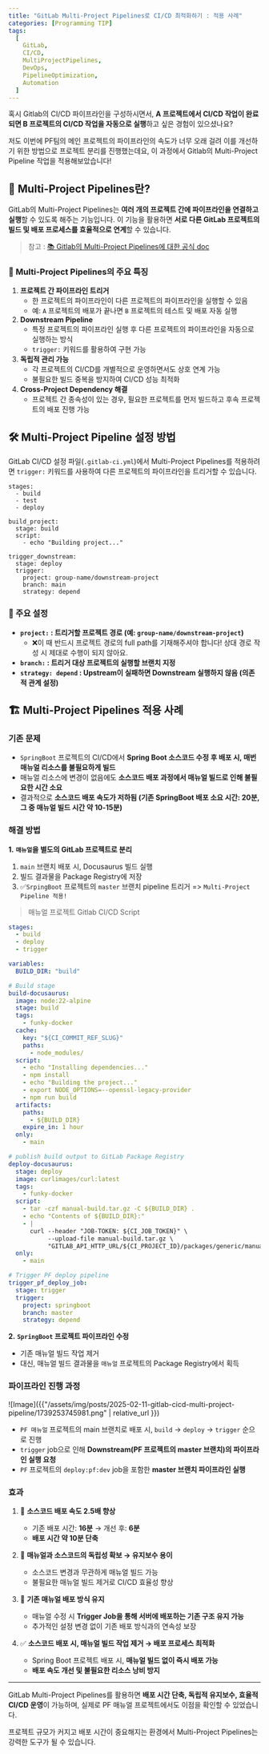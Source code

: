 ```yaml
---
title: "GitLab Multi-Project Pipelines로 CI/CD 최적화하기 : 적용 사례"
categories: [Programming TIP]
tags:
  [
    GitLab,
    CI/CD,
    MultiProjectPipelines,
    DevOps,
    PipelineOptimization,
    Automation
  ]
---
```


혹시 Gitlab의 CI/CD 파이프라인을 구성하시면서, **A 프로젝트에서 CI/CD 작업이 완료되면 B 프로젝트의 CI/CD 작업을 자동으로 실행**하고 싶은 경험이 있으셨나요?

저도 이번에 PF팀의 메인 프로젝트의 파이프라인의 속도가 너무 오래 걸려 이를 개선하기 위한 방법으로 프로젝트 분리를 진행했는데요, 이 과정에서 Gitlab의 Multi-Project Pipeline 작업을 적용해보았습니다!

## 📌 Multi-Project Pipelines란?

GitLab의 Multi-Project Pipelines는 **여러 개의 프로젝트 간에 파이프라인을 연결하고 실행**할 수 있도록 해주는 기능입니다. 이 기능을 활용하면 **서로 다른 GitLab 프로젝트의 빌드 및 배포 프로세스를 효율적으로 연계**할 수 있습니다.

> 참고 : [📚 Gitlab의 Multi-Project Pipelines에 대한 공식 doc](https://docs.gitlab.com/ee/ci/pipelines/downstream_pipelines.html#multi-project-pipelines)

### 🔹 Multi-Project Pipelines의 주요 특징

1. **프로젝트 간 파이프라인 트리거**
   - 한 프로젝트의 파이프라인이 다른 프로젝트의 파이프라인을 실행할 수 있음
   - 예: `A` 프로젝트의 배포가 끝나면 `B` 프로젝트의 테스트 및 배포 자동 실행
2. **Downstream Pipeline**
   - 특정 프로젝트의 파이프라인 실행 후 다른 프로젝트의 파이프라인을 자동으로 실행하는 방식
   - `trigger:` 키워드를 활용하여 구현 가능
3. **독립적 관리 가능**
   - 각 프로젝트의 CI/CD를 개별적으로 운영하면서도 상호 연계 가능
   - 불필요한 빌드 중복을 방지하여 CI/CD 성능 최적화
4. **Cross-Project Dependency 해결**
   - 프로젝트 간 종속성이 있는 경우, 필요한 프로젝트를 먼저 빌드하고 후속 프로젝트의 배포 진행 가능

## 🛠 Multi-Project Pipeline 설정 방법

GitLab CI/CD 설정 파일(`.gitlab-ci.yml`)에서 Multi-Project Pipelines를 적용하려면 `trigger:` 키워드를 사용하여 다른 프로젝트의 파이프라인을 트리거할 수 있습니다.

```
stages:
  - build
  - test
  - deploy

build_project:
  stage: build
  script:
    - echo "Building project..."

trigger_downstream:
  stage: deploy
  trigger:
    project: group-name/downstream-project
    branch: main
    strategy: depend
```

### 🎯 주요 설정

- **`project:` : 트리거할 프로젝트 경로 (예: `group-name/downstream-project`)**
  - ❌이 때 반드시 프로젝트 경로의 full path를 기재해주셔야 합니다! 상대 경로 작성 시 제대로 수행이 되지 않아요.
- **`branch:` : 트리거 대상 프로젝트의 실행할 브랜치 지정**
- **`strategy: depend` : Upstream이 실패하면 Downstream 실행하지 않음 (의존적 관계 설정)**

## 🏗 Multi-Project Pipelines 적용 사례

### 기존 문제

- `SpringBoot` 프로젝트의 CI/CD에서 **Spring Boot 소스코드 수정 후 배포 시, 매번 매뉴얼 리소스를 불필요하게 빌드**
- 매뉴얼 리소스에 변경이 없음에도 **소스코드 배포 과정에서 매뉴얼 빌드로 인해 불필요한 시간 소요**
- 결과적으로 **소스코드 배포 속도가 저하됨 (기존 SpringBoot 배포 소요 시간: 20분, 그 중 매뉴얼 빌드 시간 약 10-15분)**

### 해결 방법

**1.** **`매뉴얼`을 별도의 GitLab 프로젝트로 분리**

1. `main` 브랜치 배포 시, Docusaurus 빌드 실행
2. 빌드 결과물을 Package Registry에 저장
3. ✅`SrpingBoot` 프로젝트의 `master` 브랜치 pipeline 트리거 => `Multi-Project Pipeline 적용!`

> 매뉴얼 프로젝트 Gitlab CI/CD Script

```yml
stages:
  - build
  - deploy
  - trigger

variables:
  BUILD_DIR: "build"

# Build stage
build-docusaurus:
  image: node:22-alpine
  stage: build
  tags:
    - funky-docker
  cache:
    key: "${CI_COMMIT_REF_SLUG}"
    paths:
      - node_modules/
  script:
    - echo "Installing dependencies..."
    - npm install
    - echo "Building the project..."
    - export NODE_OPTIONS=--openssl-legacy-provider
    - npm run build
  artifacts:
    paths:
      - ${BUILD_DIR}
    expire_in: 1 hour
  only:
    - main

# publish build output to GitLab Package Registry
deploy-docusaurus:
  stage: deploy
  image: curlimages/curl:latest
  tags:
    - funky-docker
  script:
    - tar -czf manual-build.tar.gz -C ${BUILD_DIR} .
    - echo "Contents of ${BUILD_DIR}:"
    - |
      curl --header "JOB-TOKEN: ${CI_JOB_TOKEN}" \
           --upload-file manual-build.tar.gz \
           "GITLAB_API_HTTP_URL/${CI_PROJECT_ID}/packages/generic/manual/${CI_COMMIT_REF_NAME}/manual-build.tar.gz"
  only:
    - main

# Trigger PF deploy pipeline
trigger_pf_deploy_job:
  stage: trigger
  trigger:
    project: springboot
    branch: master
    strategy: depend
```

**2.** **`SpringBoot` 프로젝트 파이프라인 수정**

- 기존 매뉴얼 빌드 작업 제거
- 대신, 매뉴얼 빌드 결과물을 `매뉴얼` 프로젝트의 Package Registry에서 획득

### 파이프라인 진행 과정

![Image]({{"/assets/img/posts/2025-02-11-gitlab-cicd-multi-project-pipeline/1739253745981.png" | relative_url }})

- `PF 매뉴얼` 프로젝트의 main 브랜치로 배포 시, `build` -> `deploy` -> `trigger` 순으로 진행
- `trigger` job으로 인해 **Downstream(PF 프로젝트의 master 브랜치)의 파이프라인 실행 요청**
- `PF` 프로젝트의 `deploy:pf:dev` job을 포함한 **master 브랜치 파이프라인 실행**

### 효과

1. 🚀 **소스코드 배포 속도 2.5배 향상**

   - 기존 배포 시간: **16분** → 개선 후: **6분**
   - **배포 시간 약 10분 단축**

2. 🔄 **매뉴얼과 소스코드의 독립성 확보 → 유지보수 용이**

   - 소스코드 변경과 무관하게 매뉴얼 빌드 가능
   - 불필요한 매뉴얼 빌드 제거로 CI/CD 효율성 향상

3. 🔧 **기존 매뉴얼 배포 방식 유지**

   - 매뉴얼 수정 시 **Trigger Job을 통해 서버에 배포하는 기존 구조 유지 가능**
   - 추가적인 설정 변경 없이 기존 배포 방식과의 연속성 보장

4. ✅ **소스코드 배포 시, 매뉴얼 빌드 작업 제거 → 배포 프로세스 최적화**

   - Spring Boot 프로젝트 배포 시, **매뉴얼 빌드 없이 즉시 배포 가능**
   - **배포 속도 개선 및 불필요한 리소스 낭비 방지**

---

GitLab Multi-Project Pipelines를 활용하면 **배포 시간 단축, 독립적 유지보수, 효율적 CI/CD 운영**이 가능하며, 실제로 PF 매뉴얼 프로젝트에서도 이점을 확인할 수 있었습니다.

프로젝트 규모가 커지고 배포 시간이 중요해지는 환경에서 Multi-Project Pipelines는 강력한 도구가 될 수 있습니다.
